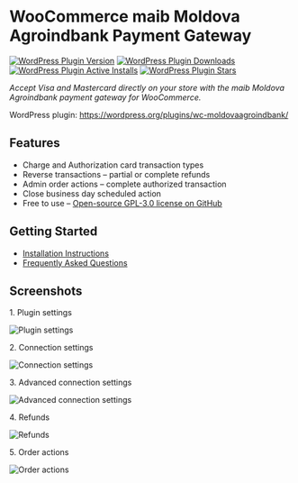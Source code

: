 # WooCommerce maib Moldova Agroindbank Payment Gateway

[![WordPress Plugin Version](https://img.shields.io/wordpress/plugin/v/wc-moldovaagroindbank?logo=wordpress)](https://wordpress.org/plugins/wc-moldovaagroindbank/)
[![WordPress Plugin Downloads](https://img.shields.io/wordpress/plugin/dt/wc-moldovaagroindbank?logo=wordpress)](https://wordpress.org/plugins/wc-moldovaagroindbank/advanced/)
[![WordPress Plugin Active Installs](https://img.shields.io/wordpress/plugin/installs/wc-moldovaagroindbank?logo=wordpress)](https://wordpress.org/plugins/wc-moldovaagroindbank/advanced/)
[![WordPress Plugin Stars](https://img.shields.io/wordpress/plugin/stars/wc-moldovaagroindbank?logo=wordpress)](https://wordpress.org/support/plugin/wc-moldovaagroindbank/reviews/)

_Accept Visa and Mastercard directly on your store with the maib Moldova Agroindbank payment gateway for WooCommerce._

WordPress plugin: https://wordpress.org/plugins/wc-moldovaagroindbank/

## Features

* Charge and Authorization card transaction types
* Reverse transactions – partial or complete refunds
* Admin order actions – complete authorized transaction
* Close business day scheduled action
* Free to use – [Open-source GPL-3.0 license on GitHub](https://github.com/alexminza/wc-moldovaagroindbank)

## Getting Started

* [Installation Instructions](https://wordpress.org/plugins/wc-moldovaagroindbank/installation/)
* [Frequently Asked Questions](https://wordpress.org/plugins/wc-moldovaagroindbank/faq/)

## Screenshots

1\. Plugin settings

![Plugin settings](./.wordpress-org/screenshot-1.png)

2\. Connection settings

![Connection settings](./.wordpress-org/screenshot-2.png)

3\. Advanced connection settings

![Advanced connection settings](./.wordpress-org/screenshot-3.png)

4\. Refunds

![Refunds](./.wordpress-org/screenshot-4.png)

5\. Order actions

![Order actions](./.wordpress-org/screenshot-5.png)
